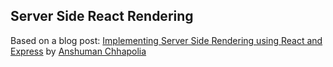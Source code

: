 ## Server Side React Rendering

Based on a blog post: [Implementing Server Side Rendering using React and Express](https://dev.to/achhapolia10/implementing-server-side-rendering-using-react-and-express-22nh) by [Anshuman Chhapolia](http://github.com/achhapolia10)
